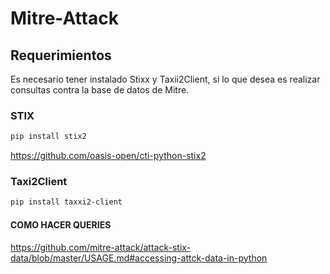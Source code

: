 # Mitre-Attack 
## Requerimientos
Es necesario tener instalado Stixx y Taxii2Client, si lo que desea es realizar consultas contra la base de datos de Mitre.
### STIX
```powershell
pip install stix2
```
https://github.com/oasis-open/cti-python-stix2

### Taxi2Client
```powershell
pip install taxxi2-client
```


#### COMO HACER QUERIES

https://github.com/mitre-attack/attack-stix-data/blob/master/USAGE.md#accessing-attck-data-in-python




